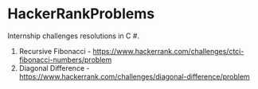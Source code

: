 # HackerRankProblems

Internship challenges resolutions in C #.

1. Recursive Fibonacci - https://www.hackerrank.com/challenges/ctci-fibonacci-numbers/problem
2. Diagonal Difference - https://www.hackerrank.com/challenges/diagonal-difference/problem